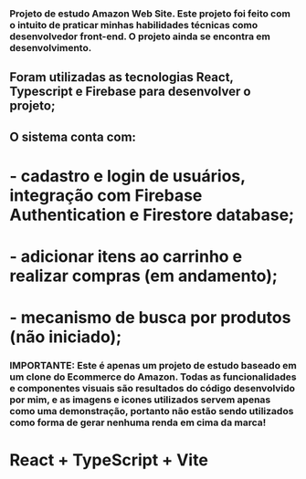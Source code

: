 ### Projeto de estudo Amazon Web Site. Este projeto foi feito com o intuito de praticar minhas habilidades técnicas como desenvolvedor front-end. O projeto ainda se encontra em desenvolvimento.

## Foram utilizadas as tecnologias React, Typescript e Firebase para desenvolver o projeto;
## O sistema conta com:
# - cadastro e login de usuários, integração com Firebase Authentication e Firestore database;
# - adicionar itens ao carrinho e realizar compras (em andamento);
# - mecanismo de busca por produtos (não iniciado);



### IMPORTANTE: Este é apenas um projeto de estudo baseado em um clone do Ecommerce do Amazon. Todas as funcionalidades e componentes visuais são resultados do código desenvolvido por mim, e as imagens e icones utilizados servem apenas como uma demonstração, portanto não estão sendo utilizados como forma de gerar nenhuma renda em cima da marca! 

# React + TypeScript + Vite



